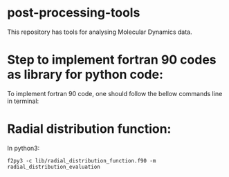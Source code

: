 # post-processing-tools

This repository has tools for analysing Molecular Dynamics data. 

# Step to implement fortran 90 codes as library for python code:

To implement fortran 90 code, one should follow the bellow commands line in terminal:


# Radial distribution function: 

In python3: 
```
f2py3 -c lib/radial_distribution_function.f90 -m radial_distribution_evaluation
```